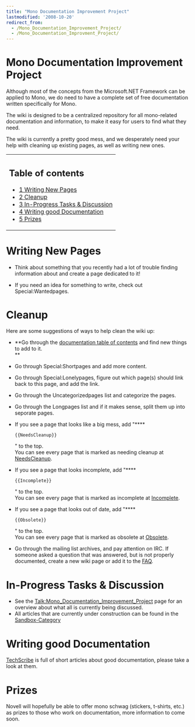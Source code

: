 ```yaml
---
title: "Mono Documentation Improvement Project"
lastmodified: '2008-10-20'
redirect_from:
  - /Mono_Documentation_Improvement_Project/
  - /Mono_Documentation_Improvment_Project/
---
```


Mono Documentation Improvement Project
======================================

 Although most of the concepts from the Microsoft.NET Framework can be applied to Mono, we do need to have a complete set of free documentation written specifically for Mono.

The wiki is designed to be a centralized repository for all mono-related documentation and information, to make it easy for users to find what they need.

The wiki is currently a pretty good mess, and we desperately need your help with cleaning up existing pages, as well as writing new ones.

<table>
<col width="100%" />
<tbody>
<tr class="odd">
<td align="left"><h2>Table of contents</h2>
<ul>
<li><a href="#writing-new-pages">1 Writing New Pages</a></li>
<li><a href="#cleanup">2 Cleanup</a></li>
<li><a href="#in-progress-tasks--discussion">3 In-Progress Tasks &amp; Discussion</a></li>
<li><a href="#writing-good-documentation">4 Writing good Documentation</a></li>
<li><a href="#prizes">5 Prizes</a></li>
</ul></td>
</tr>
</tbody>
</table>

Writing New Pages
=================

-   Think about something that you recently had a lot of trouble finding information about and create a page dedicated to it!

-   If you need an idea for something to write, check out Special:Wantedpages.

Cleanup
=======

Here are some suggestions of ways to help clean the wiki up:

-   **Go through the [documentation table of contents](/Start) and find new things to add to it.<br/>
    **
-   Go through Special:Shortpages and add more content.
-   Go through Special:Lonelypages, figure out which page(s) should link back to this page, and add the link.
-   Go through the Uncategorizedpages list and categorize the pages.
-   Go through the Longpages list and if it makes sense, split them up into seporate pages.
-   If you see a page that looks like a big mess, add "****

    ``` nowiki
    {{NeedsCleanup}}
    ```

    " to the top.<br/>
    You can see every page that is marked as needing cleanup at [NeedsCleanup](/Category:NeedsCleanup).

-   If you see a page that looks incomplete, add "****

    ``` nowiki
    {{Incomplete}}
    ```

    " to the top.<br/>
    You can see every page that is marked as incomplete at [Incomplete](/Category:Incomplete).

-   If you see a page that looks out of date, add "****

    ``` nowiki
    {{Obsolete}}
    ```

    " to the top.<br/>
    You can see every page that is marked as obsolete at [Obsolete](/Category:Obsolete).

-   Go through the mailing list archives, and pay attention on IRC. If someone asked a question that was answered, but is not properly documented, create a new wiki page or add it to the [FAQ](/FAQ).

In-Progress Tasks & Discussion
==============================

-   See the [Talk:Mono_Documentation_Improvement_Project](/Talk:Mono_Documentation_Improvement_Project) page for an overview about what all is currently being discussed.
-   All articles that are currently under construction can be found in the [Sandbox-Category](/Category:Sandbox)

Writing good Documentation
==========================

[TechScribe](http://www.techscribe.co.uk/techw/articles.htm) is full of short articles about good documentation, please take a look at them.

Prizes
======

Novell will hopefully be able to offer mono schwag (stickers, t-shirts, etc.) as prizes to those who work on documentation, more information to come soon.

